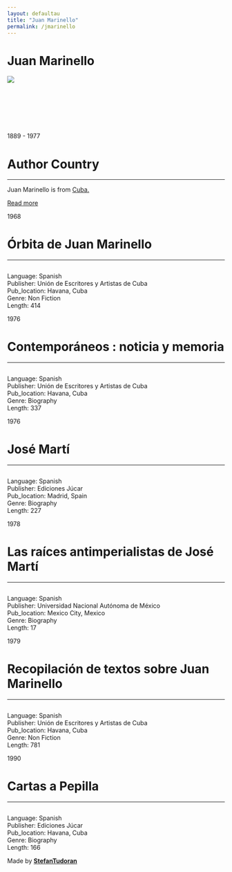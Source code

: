 ```yaml
---
layout: defaultau
title: "Juan Marinello"
permalink: /jmarinello
---
```

<!-- partial:index.partial.html -->
<div class="content">
    <h1>Juan Marinello</h1>
    <div class="quote">
        <div><img src="https://upload.wikimedia.org/wikipedia/commons/a/a5/Juan_Marinello_Vidaurreta.jpg" class="logo"></div>
    </div>
    <div class="timeline">
        <div style="padding-bottom:100px;"></div>
        <div class="block">
            <div class="date right"><p class="right"> 1889 - 1977 </p></div>
            <div class="dot"></div>
            <div class="left first">
            <div class="author_country">
                <h1>Author Country</h1><hr>
          <div class="aclocation">   <p>Juan Marinello is from <a href="http://localhost:4000/14"> Cuba.</a></p></div>
                <div class="acreadmore"><a href="https://es.wikipedia.org/wiki/Juan_Marinello_Vidaurreta" target="_blank">Read more</a></div>
            </div>
            </div>
        </div>
        <div class="block">
            <div class="date left"><p class="left">1968</p></div>
            <div class="dot"></div>
            <div class="right">
                <h1>Órbita de Juan Marinello</h1><hr>
                <p><img src=""></p>
                <p>
                Language: Spanish<br/>
                Publisher: Unión de Escritores y Artistas de Cuba<br/>
                Pub_location: Havana, Cuba<br/>
                Genre: Non Fiction<br/>
                Length: 414</p>
            </div>
        </div>
        <div class="block">
            <div class="date right"><p class="right">1976</p></div>
            <div class="dot"></div>
            <div class="left hide">
                <h1>Contemporáneos : noticia y memoria</h1><hr>
                <p><img src=""></p>
                <p>
                Language: Spanish<br/>
                Publisher: Unión de Escritores y Artistas de Cuba<br/>
                Pub_location: Havana, Cuba<br/>
                Genre: Biography<br/>
                Length: 337</p>
            </div>
        </div>
        <div class="block">
            <div class="date left"><p class="left">1976</p></div>
            <div class="dot"></div>
            <div class="right hide">
                <h1>José Martí</h1><hr>
                <p><img src=""></p>
                <p>Language: Spanish<br/>
                Publisher: Ediciones Júcar<br/>
                Pub_location: Madrid, Spain<br/>
                Genre: Biography<br/>
                Length: 227</p>
            </div>
        </div>
        <div class="block">
            <div class="date right"><p class="right">1978</p></div>
            <div class="dot"></div>
            <div class="left hide">
                <h1>Las raíces antimperialistas de José Martí</h1><hr>
                <p><img src=""></p>
                <p>Language: Spanish<br/>
                Publisher: Universidad Nacional Autónoma de México<br/>
                Pub_location: Mexico City, Mexico<br/>
                Genre: Biography<br/>
                Length: 17</p>
            </div>
        </div>
        <div class="block">
            <div class="date left"><p class="left">1979</p></div>
            <div class="dot"></div>
            <div class="right hide">
                <h1>Recopilación de textos sobre Juan Marinello</h1><hr>
                <p><img src=""></p>
                <p>Language: Spanish<br/>
                Publisher: Unión de Escritores y Artistas de Cuba<br/>
                Pub_location: Havana, Cuba<br/>
                Genre: Non Fiction<br/>
                Length: 781</p>
            </div>
        </div>
        <div class="block">
            <div class="date left"><p class="left">1990</p></div>
            <div class="dot"></div>
            <div class="right hide">
                <h1>Cartas a Pepilla</h1><hr>
                <p><img src=""></p>
                <p>Language: Spanish<br/>
                Publisher: Ediciones Júcar<br/>
                Pub_location: Havana, Cuba<br/>
                Genre: Biography<br/>
                Length: 166</p>
            </div>
        </div>
        <div id="footer">
        <p id="copyright">Made by&nbsp;<strong><a href="https://www.linkedin.com/in/nicolae-stefan-tudoran-b02291127/" target="_blank">StefanTudoran</a></strong></p>
    </div>
</div>
<!-- partial -->
  <script src='https://cdnjs.cloudflare.com/ajax/libs/jquery/3.1.1/jquery.min.js'></script><script  src="assets/js/authorscript.js"></script>

